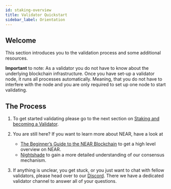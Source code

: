 ```yaml
---
id: staking-overview
title: Validator Quickstart
sidebar_label: Orientation
---
```


## Welcome

This section introduces you to the validation process and some additional resources.

**Important** to note: As a validator you do not have to know about the underlying blockchain infrastructure. Once you have set-up a validator node, it runs all processes automatically. Meaning, that you do not have to interfere with the node and you are only required to set up one node to start validating.

## The Process

1. To get started validating please go to the next section on [Staking and becoming a Validator](../validator/staking.md).

2. You are still here? If you want to learn more about NEAR, have a look at

    * [The Beginner’s Guide to the NEAR Blockchain](https://nearprotocol.com/blog/the-beginners-guide-to-the-near-blockchain/) to get a high level overview on NEAR.
    * [Nightshade](../technical/nightshade.md) to gain a more detailed understanding of our consensus mechanism.

3. If anything is unclear, you get stuck, or you just want to chat with fellow validators, please head over to our [Discord](http://near.chat/). There we have a dedicated validator channel to answer all of your questions.
